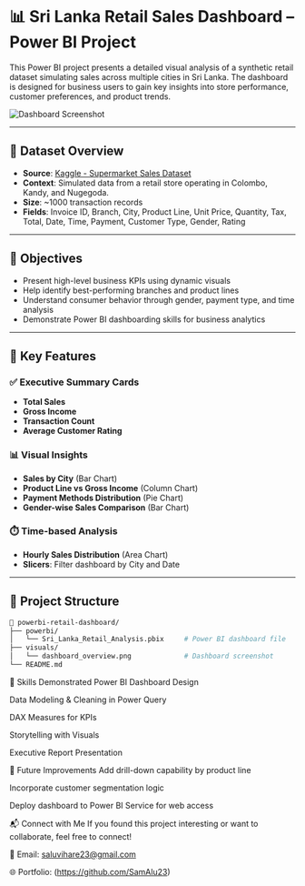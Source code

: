 # 📊 Sri Lanka Retail Sales Dashboard – Power BI Project

This Power BI project presents a detailed visual analysis of a synthetic retail dataset simulating sales across multiple cities in Sri Lanka. The dashboard is designed for business users to gain key insights into store performance, customer preferences, and product trends.

![Dashboard Screenshot](visuals/dashboard_overview.png)

---

## 📁 Dataset Overview

- **Source**: [Kaggle - Supermarket Sales Dataset](https://www.kaggle.com/datasets/aungpyaeap/supermarket-sales)
- **Context**: Simulated data from a retail store operating in Colombo, Kandy, and Nugegoda.
- **Size**: ~1000 transaction records
- **Fields**: Invoice ID, Branch, City, Product Line, Unit Price, Quantity, Tax, Total, Date, Time, Payment, Customer Type, Gender, Rating

---

## 🎯 Objectives

- Present high-level business KPIs using dynamic visuals
- Help identify best-performing branches and product lines
- Understand consumer behavior through gender, payment type, and time analysis
- Demonstrate Power BI dashboarding skills for business analytics

---

## 🚀 Key Features

### ✅ Executive Summary Cards
- **Total Sales**
- **Gross Income**
- **Transaction Count**
- **Average Customer Rating**

### 📊 Visual Insights
- **Sales by City** (Bar Chart)
- **Product Line vs Gross Income** (Column Chart)
- **Payment Methods Distribution** (Pie Chart)
- **Gender-wise Sales Comparison** (Bar Chart)

### ⏱️ Time-based Analysis
- **Hourly Sales Distribution** (Area Chart)
- **Slicers**: Filter dashboard by City and Date

---

## 📂 Project Structure

```bash
📁 powerbi-retail-dashboard/
├── powerbi/
│   └── Sri_Lanka_Retail_Analysis.pbix     # Power BI dashboard file
├── visuals/
│   └── dashboard_overview.png             # Dashboard screenshot
└── README.md

```

🧠 Skills Demonstrated
Power BI Dashboard Design

Data Modeling & Cleaning in Power Query

DAX Measures for KPIs

Storytelling with Visuals

Executive Report Presentation

🧩 Future Improvements
Add drill-down capability by product line

Incorporate customer segmentation logic

Deploy dashboard to Power BI Service for web access

📬 Connect with Me
If you found this project interesting or want to collaborate, feel free to connect!

📧 Email: saluvihare23@gmail.com

🌐 Portfolio: (https://github.com/SamAlu23)



